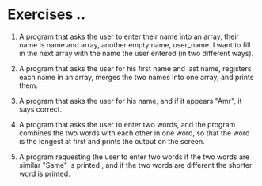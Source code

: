 # Exercises ..

1. A program that asks the user to enter their name into an array, their name is name and array, another empty name, user_name. I want to fill in the next array with the name the user entered (in two different ways).

2. A program that asks the user for his first name and last name, registers each name in an array, merges the two names into one array, and prints them.

3. A program that asks the user for his name, and if it appears "Amr", it says correct.

4. A program that asks the user to enter two words, and the program combines the two words with each other in one word, so that the word is the longest at first and prints the output on the screen.

5. A program requesting the user to enter two words if the two words are similar "Same" is printed , and if the two words are different the shorter word is printed.
